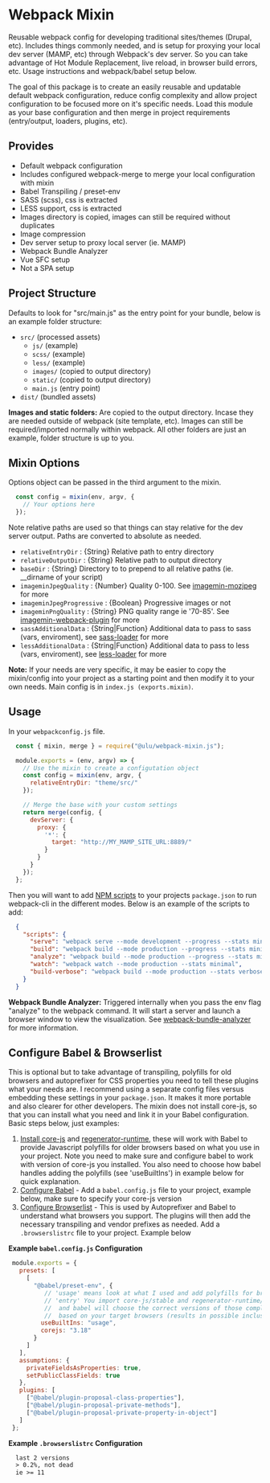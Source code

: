 # Webpack Mixin

Reusable webpack config for developing traditional sites/themes (Drupal, etc). Includes things commonly needed, and is setup for proxying your local dev server (MAMP, etc) through Webpack's dev server. So you can take advantage of Hot Module Replacement, live reload, in browser build errors, etc. Usage instructions and webpack/babel setup below.

The goal of this package is to create an easily reusable and updatable default webpack configuration, reduce config complexity and allow project configuration to be focused more on it's specific needs. Load this module as your base configuration and then merge in project requirements (entry/output, loaders, plugins, etc).

## Provides

- Default webpack configuration  
- Includes configured webpack-merge to merge your local configuration with mixin
- Babel Transpiling / preset-env           
- SASS (scss), css is extracted      
- LESS support, css is extracted        
- Images directory is copied, images can still be required without duplicates
- Image compression             
- Dev server setup to proxy local server (ie. MAMP)             
- Webpack Bundle Analyzer 
- Vue SFC setup
- Not a SPA setup

## Project Structure

Defaults to look for "src/main.js" as the entry point for your bundle, below is an example folder structure:

- `src/` (processed assets)
  - `js/` (example)
  - `scss/` (example)
  - `less/` (example)
  - `images/` (copied to output directory)
  - `static/` (copied to output directory)
  - `main.js` (entry point)
- `dist/` (bundled assets)

**Images and static folders:** Are copied to the output directory. Incase they are needed outside of webpack (site template, etc). Images can still be required/imported normally within webpack. All other folders are just an example, folder structure is up to you.

## Mixin Options

Options object can be passed in the third argument to the mixin.

```js
  const config = mixin(env, argv, {
    // Your options here
  });
```

Note relative paths are used so that things can stay relative for the dev server output. Paths are converted to absolute as needed.

- `relativeEntryDir` : {String} Relative path to entry directory
- `relativeOutputDir` : {String} Relative path to output directory
- `baseDir` : {String} Directory to to prepend to all relative paths (ie. __dirname of your script)
- `imageminJpegQuality` : {Number} Quality 0-100. See [imagemin-mozjpeg](https://www.npmjs.com/package/imagemin-mozjpeg) for more
- `imageminJpegProgressive` : {Boolean} Progressive images or not
- `imageminPngQuality` : {String} PNG quality range ie '70-85'. See [imagemin-webpack-plugin](https://www.npmjs.com/package/imagemin-webpack-plugin) for more
- `sassAdditionalData` : {String|Function} Additional data to pass to sass (vars, enviroment), see [sass-loader](https://www.npmjs.com/package/sass-loader) for more
- `lessAdditionalData` : {String|Function} Additional data to pass to less (vars, enviroment), see [less-loader](https://www.npmjs.com/package/less-loader) for more

**Note:** If your needs are very specific, it may be easier to copy the mixin/config into your project as a starting point and then modify it to your own needs. Main config is in `index.js (exports.mixin)`.

## Usage

In your `webpackconfig.js` file.

```js
  const { mixin, merge } = require("@ulu/webpack-mixin.js");

  module.exports = (env, argv) => {
    // Use the mixin to create a configutation object
    const config = mixin(env, argv, {
      relativeEntryDir: "theme/src/"
    });

    // Merge the base with your custom settings
    return merge(config, {
      devServer: {
        proxy: {
          '*': {
            target: "http://MY_MAMP_SITE_URL:8889/"
          }
        }  
      }
    });
  };
```

Then you will want to add [NPM scripts](https://docs.npmjs.com/cli/v7/using-npm/scripts) to your projects `package.json` to run webpack-cli in the different modes. Below is an example of the scripts to add:

```json
  {
    "scripts": {
      "serve": "webpack serve --mode development --progress --stats minimal",
      "build": "webpack build --mode production --progress --stats minimal",
      "analyze": "webpack build --mode production --progress --stats minimal --env analyze",
      "watch": "webpack watch --mode production --stats minimal",
      "build-verbose": "webpack build --mode production --stats verbose"
    }
  }
```

**Webpack Bundle Analyzer:** Triggered internally when you pass the env flag "analyze" to the webpack command. It will start a server and launch a browser window to view the visualization. See [webpack-bundle-analyzer](https://www.npmjs.com/package/webpack-bundle-analyzer) for more information.

## Configure Babel & Browserlist

This is optional but to take advantage of transpiling, polyfills for old browsers and autoprefixer for CSS properties you need to tell these plugins what your needs are. I recommend using a separate config files versus embedding these settings in your `package.json`. It makes it more portable and also clearer for other developers. The mixin does not install core-js, so that you can install what you need and link it in your Babel configuration. Basic steps below, just examples:

1. [Install core-js](https://www.npmjs.com/package/core-js) and [regenerator-runtime](https://www.npmjs.com/package/regenerator-runtime), these will work with Babel to provide Javascript polyfills for older browsers based on what you use in your project. Note you need to make sure and configure babel to work with version of core-js you installed. You also need to choose how babel handles adding the polyfills (see 'useBuiltIns') in example below for quick explanation. 
2. [Configure Babel](https://babeljs.io/docs/en/configuration) -  Add a `babel.config.js` file to your project, example below, make sure to specify your core-js version
3. [Configure Browserlist](https://github.com/browserslist/browserslist) - This is used by Autoprefixer and Babel to understand what browsers you support. The plugins will then add the necessary transpiling and vendor prefixes as needed. Add a `.browserslistrc` file to your project. Example below

**Example `babel.config.js` Configuration**
```js
 module.exports = {
   presets: [
     [
       "@babel/preset-env", { 
          // 'usage' means look at what I used and add polyfills for browsers I target
          // 'entry' You import core-js/stable and regenerator-runtime/runtime at start of your code
          //  and babel will choose the correct versions of those complete polyfill library
          //  based on your target browsers (results in possible inclusion of polyfills that aren't needed)
         useBuiltIns: "usage", 
         corejs: "3.18"
       }
     ]
   ],
   assumptions: {
     privateFieldsAsProperties: true,
     setPublicClassFields: true
   },
   plugins: [
     ["@babel/plugin-proposal-class-properties"],
     ["@babel/plugin-proposal-private-methods"],
     ["@babel/plugin-proposal-private-property-in-object"]
   ]
 };
```

**Example `.browserslistrc` Configuration** 
```txt
  last 2 versions
  > 0.2%, not dead
  ie >= 11
```
